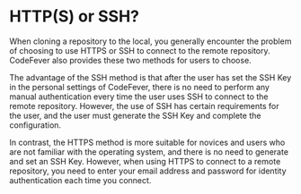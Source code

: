 # HTTP(S) or SSH?

When cloning a repository to the local, you generally encounter the problem of choosing to use HTTPS or SSH to connect to the remote repository. CodeFever also provides these two methods for users to choose.

The advantage of the SSH method is that after the user has set the SSH Key in the personal settings of CodeFever, there is no need to perform any manual authentication every time the user uses SSH to connect to the remote repository. However, the use of SSH has certain requirements for the user, and the user must generate the SSH Key and complete the configuration.

In contrast, the HTTPS method is more suitable for novices and users who are not familiar with the operating system, and there is no need to generate and set an SSH Key. However, when using HTTPS to connect to a remote repository, you need to enter your email address and password for identity authentication each time you connect.
